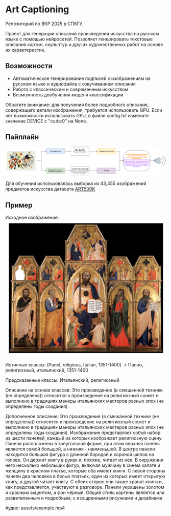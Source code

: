 # Art Captioning 

Репозиторий по ВКР 2025 в СПбГУ.

Проект для генерации описаний произведений искусства на русском языке с помощью нейросетей. Позволяет генерировать текстовые описания картин, скульптур и других художественных работ на основе их характеристик.

## Возможности

- Автоматическое генерирование подписей к изображениям на русском языке и аудиофайла с озвучиванием описания
- Работа с классическим и современным искусством
- Возможность дообучения модели классификации

Обратите внимание: для получения более подробного описания, содержащего детали изображения, требуется использовать GPU. Если нет возможности использовать GPU, в файле config.txt измените значение DEVICE с "cuda:0" на None.

## Пайплайн 
<img src="assets/pipeline.png" width="700">

Для обучения использовалась выборка из 43,455 изображений предметов искусства датасета [ART500K](https://deepart.hkust.edu.hk/ART500K/art500k.html)

## Пример

Исходное изображение:
<img src="assets/example_image.png" width="700">

Истинные классы: (Panel, religious, Italian, 1351-1400) -> Панно, религиозный, итальянский, 1351-1400 

Предсказанные классы: 
Итальянский, религиозный

Описание на основе классов: Это произведение (в смешанной технике (не определена)) относится к произведение на религиозный сюжет и выполнено в традициях манеры итальянских мастеров разных эпох (не определены годы создания).

Дополненное описание: Это произведение (в смешанной технике (не определена)) относится к произведение на религиозный сюжет и выполнено в традициях манеры итальянских мастеров разных эпох (не определены годы создания). Изображение представляет собой набор из шести панелей, каждый из которых изображает религиозную сцену. Панели расположены в треугольной форме, при этом верхняя панель является самой большой, а нижняя - наименьшей. В центре панели находится большая фигура с длинной бородой и короной шипов на голове. Он держит книгу в руках и, похоже, читает из нее. В окружении него несколько небольших фигур, включая мужчину в синем халате и женщину в красном платье, которые оба имеют книги. С левой стороны панели два человека в белых платьях, один из которых имеет открытую книгу, а другой читает книгу. С обеих сторон они также хранят книги и, как представляется, участвуют в разговоре. Панели украшены золотом и красным акцентом, а фон чёрный. Общий стиль картины является или разветвленным и подробным, с изощренными рисунками и дизайнами.

Аудио: assets/example.mp4
